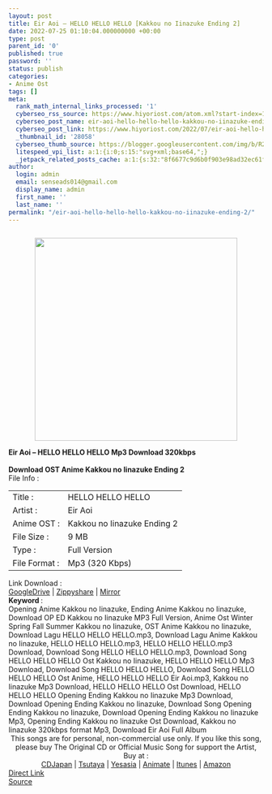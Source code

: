 ```yaml
---
layout: post
title: Eir Aoi – HELLO HELLO HELLO [Kakkou no Iinazuke Ending 2]
date: 2022-07-25 01:10:04.000000000 +00:00
type: post
parent_id: '0'
published: true
password: ''
status: publish
categories:
- Anime Ost
tags: []
meta:
  rank_math_internal_links_processed: '1'
  cyberseo_rss_source: https://www.hiyoriost.com/atom.xml?start-index=1
  cyberseo_post_name: eir-aoi-hello-hello-hello-kakkou-no-iinazuke-ending-2
  cyberseo_post_link: https://www.hiyoriost.com/2022/07/eir-aoi-hello-hello-hello-kakkou-no.html
  _thumbnail_id: '28058'
  cyberseo_thumb_source: https://blogger.googleusercontent.com/img/b/R29vZ2xl/AVvXsEh4jppcWO_jSTGxs2Dv5ivK2cm27SpOEWNrgJJ-Ws3MsgBj0XIQI_Ji0FVTxAkMkUcjHMcVDfWlf6nT4BtiBcMGJmpYbQRJCuSzCHkGadTDaJmULJ_3aSfqPYOVVmPZS2d08b8zfDrn_kb_EMMUAtrtZfpOPpfAe7jKGvQei-ToZEfEDX7lf-6ybBQq/s400/cover%20%2864%29.jpg
  litespeed_vpi_list: a:1:{i:0;s:15:"svg+xml;base64,";}
  _jetpack_related_posts_cache: a:1:{s:32:"8f6677c9d6b0f903e98ad32ec61f8deb";a:2:{s:7:"expires";i:1663382694;s:7:"payload";a:3:{i:0;a:1:{s:2:"id";i:28055;}i:1;a:1:{s:2:"id";i:27751;}i:2;a:1:{s:2:"id";i:27835;}}}}
author:
  login: admin
  email: senseads014@gmail.com
  display_name: admin
  first_name: ''
  last_name: ''
permalink: "/eir-aoi-hello-hello-hello-kakkou-no-iinazuke-ending-2/"
---
```

<div class="separator" style="clear: both"><a href="https://blogger.googleusercontent.com/img/b/R29vZ2xl/AVvXsEh4jppcWO_jSTGxs2Dv5ivK2cm27SpOEWNrgJJ-Ws3MsgBj0XIQI_Ji0FVTxAkMkUcjHMcVDfWlf6nT4BtiBcMGJmpYbQRJCuSzCHkGadTDaJmULJ_3aSfqPYOVVmPZS2d08b8zfDrn_kb_EMMUAtrtZfpOPpfAe7jKGvQei-ToZEfEDX7lf-6ybBQq/s1500/cover%20%2864%29.jpg" style="display: block;padding: 1em 0;text-align: center"><img alt border="0" data-original-height="1336" data-original-width="1500" src="{{ site.baseurl }}/assets/2022/07/cover%20%2864%29.jpg" width="400" /></a></div>
<div class="judulpost">
<b>Eir Aoi – HELLO HELLO HELLO Mp3 Download 320kbps<br />
<br />
Download OST Anime Kakkou no Iinazuke Ending 2</b>
</div>
<div class="linkdownload">File Info : </div>
<div class="info2" id="Info">
<table>
<tbody>
<tr>
<td class="tablex">Title :</td>
<td>HELLO HELLO HELLO</td>
</tr>
<tr>
<td class="tablex">Artist :</td>
<td>Eir Aoi</td>
</tr>
<tr>
<td class="tablex">Anime OST :</td>
<td>Kakkou no Iinazuke Ending 2</td>
</tr>
<tr>
<td class="tablex">File Size :</td>
<td>9 MB</td>
</tr>
<tr>
<td class="tablex">Type :</td>
<td>Full Version</td>
</tr>
<tr>
<td class="tablex">File Format :</td>
<td>Mp3 (320 Kbps)</td>
</tr>
</tbody>
</table>
</div>
<div class="linkdownload">Link Download : </div>
<div class="listdl"><a href="https://drive.google.com/file/d/1U5EVMD5_xjYd1gxUJz8KjOwWJQA-FmF_/view?usp=drivesdk" rel="nofollow noopener" target="_blank">GoogleDrive</a> | <a href="https://www44.zippyshare.com/v/iXtv7Knm/file.html" rel="nofollow noopener" target="_blank">Zippyshare</a> | <a href="https://mir.cr/O9THNC22" rel="nofollow noopener" target="_blank">Mirror</a></div>
<div class="keywordz"><b>Keyword </b> :
<div class="tagser">Opening Anime Kakkou no Iinazuke, Ending Anime Kakkou no Iinazuke, Download OP ED Kakkou no Iinazuke MP3 Full Version, Anime Ost Winter Spring Fall Summer Kakkou no Iinazuke, OST Anime Kakkou no Iinazuke, Download Lagu HELLO HELLO HELLO.mp3, Download Lagu Anime Kakkou no Iinazuke, HELLO HELLO HELLO.mp3, HELLO HELLO HELLO.mp3 Download, Download Song HELLO HELLO HELLO.mp3, Download Song HELLO HELLO HELLO Ost Kakkou no Iinazuke, HELLO HELLO HELLO Mp3 Download, Download Song HELLO HELLO HELLO, Download Song HELLO HELLO HELLO Ost Anime, HELLO HELLO HELLO Eir Aoi.mp3, Kakkou no Iinazuke Mp3 Download, HELLO HELLO HELLO Ost Download, HELLO HELLO HELLO Opening Ending Kakkou no Iinazuke Mp3 Download, Download Opening Ending Kakkou no Iinazuke, Download Song Opening Ending Kakkou no Iinazuke, Download Opening Ending Kakkou no Iinazuke Mp3, Opening Ending Kakkou no Iinazuke Ost Download, Kakkou no Iinazuke 320kbps format Mp3, Download Eir Aoi Full Album</div>
</div>
<div class="buycd" align="center">This songs are for personal, non-commercial use only. If you like this song, please buy The Original CD or Official Music Song for support the Artist, Buy at : <br /><a href="https://www.cdjapan.co.jp/" target="_blank" rel="noopener">CDJapan</a> | <a href="https://shop.tsutaya.co.jp/" target="_blank" rel="noopener">Tsutaya</a> | <a href="https://www.yesasia.com/" target="_blank" rel="noopener">Yesasia</a> | <a href="https://www.animate-onlineshop.jp/" target="_blank" rel="noopener">Animate</a> | <a href="https://www.apple.com/jp/itunes" target="_blank" rel="noopener">Itunes</a> | <a href="https://amazon.co.jp/" target="_blank" rel="noopener">Amazon</a>
</div>
<div class="divbtn"> <a href="https://handymansurrender.com/fihup8buzv?key=94550f7ce39444073321dde3b8782f97" class="btn"><i class="fa fa-download"></i> Direct Link</a> <br /><a href="https://www.hiyoriost.com/2022/07/eir-aoi-hello-hello-hello-kakkou-no.html">Source</a> </div>
